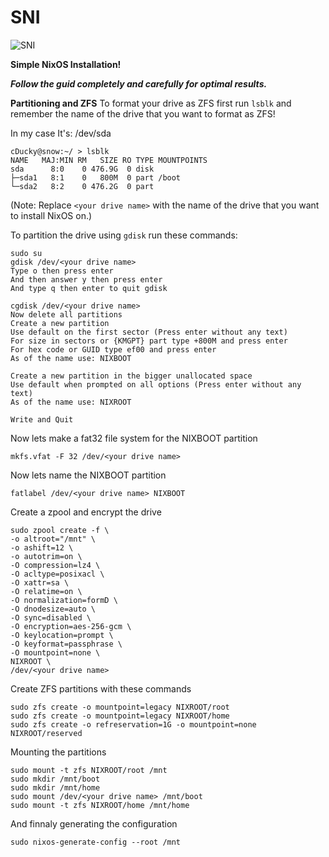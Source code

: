 # SNI
![SNI](https://user-images.githubusercontent.com/105547581/180649454-81f27742-a4cb-4320-8757-d7969c27de3a.png)

**Simple NixOS Installation!** 
                                       


***Follow the guid completely and carefully for optimal results.***

**Partitioning and ZFS**
To format your drive as ZFS first run `lsblk` and remember the name of the drive that you want to format as ZFS!

In my case It's: /dev/sda 
```
cDucky@snow:~/ > lsblk
NAME   MAJ:MIN RM   SIZE RO TYPE MOUNTPOINTS
sda      8:0    0 476.9G  0 disk
├─sda1   8:1    0   800M  0 part /boot
└─sda2   8:2    0 476.2G  0 part
```
(Note: Replace `<your drive name>` with the name of the drive that you want to install NixOS on.)

To partition the drive using `gdisk` run these commands: 
```
sudo su
gdisk /dev/<your drive name>
Type o then press enter
And then answer y then press enter
And type q then enter to quit gdisk

cgdisk /dev/<your drive name>
Now delete all partitions
Create a new partition
Use default on the first sector (Press enter without any text)
For size in sectors or {KMGPT} part type +800M and press enter
For hex code or GUID type ef00 and press enter
As of the name use: NIXBOOT

Create a new partition in the bigger unallocated space
Use default when prompted on all options (Press enter without any text)
As of the name use: NIXROOT

Write and Quit
```

Now lets make a fat32 file system for the NIXBOOT partition
```
mkfs.vfat -F 32 /dev/<your drive name>
```
Now lets name the NIXBOOT partition
```
fatlabel /dev/<your drive name> NIXBOOT
```

Create a zpool and encrypt the drive
```
sudo zpool create -f \
-o altroot="/mnt" \
-o ashift=12 \
-o autotrim=on \
-O compression=lz4 \
-O acltype=posixacl \
-O xattr=sa \
-O relatime=on \
-O normalization=formD \
-O dnodesize=auto \
-O sync=disabled \
-O encryption=aes-256-gcm \
-O keylocation=prompt \
-O keyformat=passphrase \
-O mountpoint=none \
NIXROOT \
/dev/<your drive name>
```
  
Create ZFS partitions with these commands
```
sudo zfs create -o mountpoint=legacy NIXROOT/root
sudo zfs create -o mountpoint=legacy NIXROOT/home
sudo zfs create -o refreservation=1G -o mountpoint=none NIXROOT/reserved
```
  
Mounting the partitions
```
sudo mount -t zfs NIXROOT/root /mnt
sudo mkdir /mnt/boot
sudo mkdir /mnt/home
sudo mount /dev/<your drive name> /mnt/boot
sudo mount -t zfs NIXROOT/home /mnt/home
```
  
And finnaly generating the configuration
```
sudo nixos-generate-config --root /mnt
```
